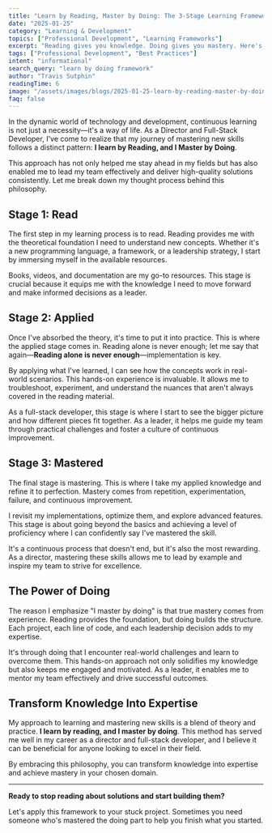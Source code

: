 ```yaml
---
title: "Learn by Reading, Master by Doing: The 3-Stage Learning Framework"
date: "2025-01-25"
category: "Learning & Development"
topics: ["Professional Development", "Learning Frameworks"]
excerpt: "Reading gives you knowledge. Doing gives you mastery. Here's the proven 3-stage framework I use to transform theoretical concepts into real-world expertise."
tags: ["Professional Development", "Best Practices"]
intent: "informational"
search_query: "learn by doing framework"
author: "Travis Sutphin"
readingTime: 6
image: "/assets/images/blogs/2025-01-25-learn-by-reading-master-by-doing.png"
faq: false
---
```


In the dynamic world of technology and development, continuous learning is not just a necessity—it's a way of life. As a Director and Full-Stack Developer, I've come to realize that my journey of mastering new skills follows a distinct pattern: **I learn by Reading, and I Master by Doing**.

This approach has not only helped me stay ahead in my fields but has also enabled me to lead my team effectively and deliver high-quality solutions consistently. Let me break down my thought process behind this philosophy.

## Stage 1: Read

The first step in my learning process is to read. Reading provides me with the theoretical foundation I need to understand new concepts. Whether it's a new programming language, a framework, or a leadership strategy, I start by immersing myself in the available resources.

Books, videos, and documentation are my go-to resources. This stage is crucial because it equips me with the knowledge I need to move forward and make informed decisions as a leader.

## Stage 2: Applied

Once I've absorbed the theory, it's time to put it into practice. This is where the applied stage comes in. Reading alone is never enough; let me say that again—**Reading alone is never enough**—implementation is key.

By applying what I've learned, I can see how the concepts work in real-world scenarios. This hands-on experience is invaluable. It allows me to troubleshoot, experiment, and understand the nuances that aren't always covered in the reading material.

As a full-stack developer, this stage is where I start to see the bigger picture and how different pieces fit together. As a leader, it helps me guide my team through practical challenges and foster a culture of continuous improvement.

## Stage 3: Mastered

The final stage is mastering. This is where I take my applied knowledge and refine it to perfection. Mastery comes from repetition, experimentation, failure, and continuous improvement.

I revisit my implementations, optimize them, and explore advanced features. This stage is about going beyond the basics and achieving a level of proficiency where I can confidently say I've mastered the skill.

It's a continuous process that doesn't end, but it's also the most rewarding. As a director, mastering these skills allows me to lead by example and inspire my team to strive for excellence.

## The Power of Doing

The reason I emphasize "I master by doing" is that true mastery comes from experience. Reading provides the foundation, but doing builds the structure. Each project, each line of code, and each leadership decision adds to my expertise.

It's through doing that I encounter real-world challenges and learn to overcome them. This hands-on approach not only solidifies my knowledge but also keeps me engaged and motivated. As a leader, it enables me to mentor my team effectively and drive successful outcomes.

## Transform Knowledge Into Expertise

My approach to learning and mastering new skills is a blend of theory and practice. **I learn by reading, and I master by doing**. This method has served me well in my career as a director and full-stack developer, and I believe it can be beneficial for anyone looking to excel in their field.

By embracing this philosophy, you can transform knowledge into expertise and achieve mastery in your chosen domain.

---

**Ready to stop reading about solutions and start building them?**

Let's apply this framework to your stuck project. Sometimes you need someone who's mastered the doing part to help you finish what you started.